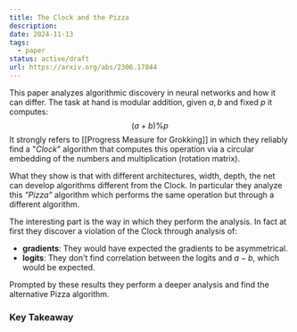 ```yaml
---
title: The Clock and the Pizza
description: 
date: 2024-11-13
tags:
  - paper
status: active/draft
url: https://arxiv.org/abs/2306.17844
---
```

This paper analyzes algorithmic discovery in neural networks and how it can differ. The task at hand is modular addition, given $a, b$ and fixed $p$ it computes:
$$
(a+b)\%p
$$It strongly refers to [[Progress Measure for Grokking]] in which they reliably find a "*Clock*" algorithm that computes this operation via a circular embedding of the numbers and multiplication (rotation matrix). 

What they show is that with different architectures, width, depth, the net can develop algorithms different from the Clock. In particular they analyze this *"Pizza"* algorithm which performs the same operation but through a different algorithm.

The interesting part is the way in which they perform the analysis. In fact at first they discover a violation of the Clock through analysis of:
- **gradients**: They would have expected the gradients to be asymmetrical.
- **logits**: They don't find correlation between the logits and $a-b$, which would be expected.

Prompted by these results they perform a deeper analysis and find the alternative Pizza algorithm. 

### Key Takeaway
